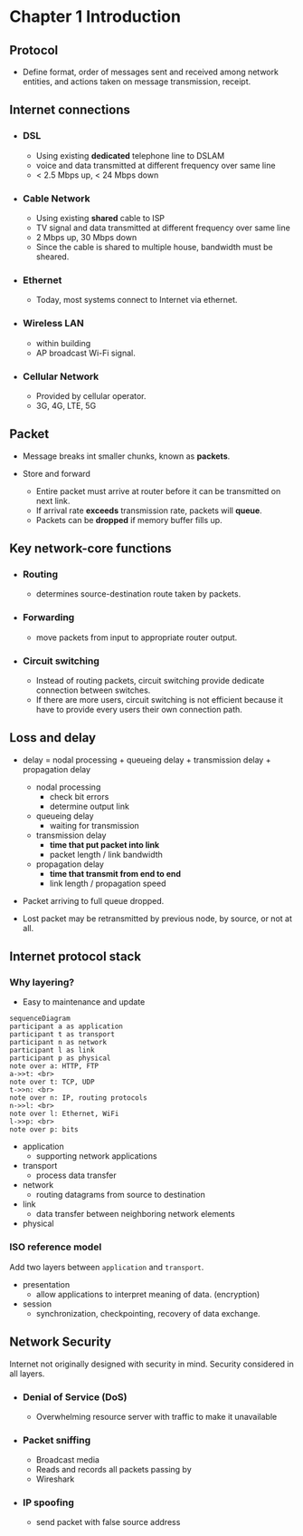 # Chapter 1 Introduction

## Protocol

- Define format, order of messages sent and received among network entities, and actions taken on message transmission, receipt.

## Internet connections

- ### DSL

  - Using existing **dedicated** telephone line to DSLAM
  - voice and data transmitted at different frequency over same line
  - < 2.5 Mbps up, < 24 Mbps down

- ### Cable Network

  - Using existing **shared** cable to ISP
  - TV signal and data transmitted at different frequency over same line
  - 2 Mbps up, 30 Mbps down
  - Since the cable is shared to multiple house, bandwidth must be sheared.

- ### Ethernet

  - Today, most systems connect to Internet via ethernet.

- ### Wireless LAN

  - within building
  - AP broadcast Wi-Fi signal.

- ### Cellular Network

  - Provided by cellular operator.
  - 3G, 4G, LTE, 5G

## Packet

- Message breaks int smaller chunks, known as **packets**.

- Store and forward
  - Entire packet must arrive at router before it can be transmitted on next link.
  - If arrival rate **exceeds** transmission rate, packets will **queue**.
  - Packets can be **dropped** if memory buffer fills up.

## Key network-core functions

- ### Routing

  - determines source-destination route taken by packets.

- ### Forwarding

  - move packets from input to appropriate router output.

- ### Circuit switching

  - Instead of routing packets, circuit switching provide dedicate connection between switches.
  - If there are more users, circuit switching is not efficient because it have to provide every users their own connection path.

## Loss and delay

- delay = nodal processing + queueing delay + transmission delay + propagation delay
  - nodal processing
    - check bit errors
    - determine output link
  - queueing delay
    - waiting for transmission
  - transmission delay
    - **time that put packet into link**
    - packet length / link bandwidth
  - propagation delay
    - **time that transmit from end to end**
    - link length / propagation speed

- Packet arriving to full queue dropped.
- Lost packet may be retransmitted by previous node, by source, or not at all.

## Internet protocol stack

### Why layering?

- Easy to maintenance and update

``` mermaid
sequenceDiagram
participant a as application
participant t as transport
participant n as network
participant l as link
participant p as physical
note over a: HTTP, FTP
a->>t: <br>
note over t: TCP, UDP
t->>n: <br>
note over n: IP, routing protocols
n->>l: <br>
note over l: Ethernet, WiFi
l->>p: <br>
note over p: bits
```

- application
  - supporting network applications
- transport
  - process data transfer
- network
  - routing datagrams from source to destination
- link
  - data transfer between neighboring network elements
- physical

### ISO reference model

Add two layers between `application` and `transport`.

- presentation
  - allow applications to interpret meaning of data. (encryption)
- session
  - synchronization, checkpointing, recovery of data exchange.

## Network Security

Internet not originally designed with security in mind.
Security considered in all layers.

- ### Denial of Service (DoS)
  - Overwhelming resource server with traffic to make it unavailable
  
- ### Packet sniffing

  - Broadcast media
  - Reads and records all packets passing by
  - Wireshark

- ### IP spoofing

  - send packet with false source address
